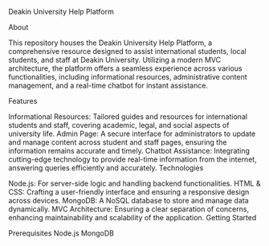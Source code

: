 Deakin University Help Platform

About

This repository houses the Deakin University Help Platform, a comprehensive resource designed to assist international students, local students, and staff at Deakin University. Utilizing a modern MVC architecture, the platform offers a seamless experience across various functionalities, including informational resources, administrative content management, and a real-time chatbot for instant assistance.

Features

Informational Resources: Tailored guides and resources for international students and staff, covering academic, legal, and social aspects of university life.
Admin Page: A secure interface for administrators to update and manage content across student and staff pages, ensuring the information remains accurate and timely.
Chatbot Assistance: Integrating cutting-edge technology to provide real-time information from the internet, answering queries efficiently and accurately.
Technologies

Node.js: For server-side logic and handling backend functionalities.
HTML & CSS: Crafting a user-friendly interface and ensuring a responsive design across devices.
MongoDB: A NoSQL database to store and manage data dynamically.
MVC Architecture: Ensuring a clear separation of concerns, enhancing maintainability and scalability of the application.
Getting Started

Prerequisites
Node.js
MongoDB
